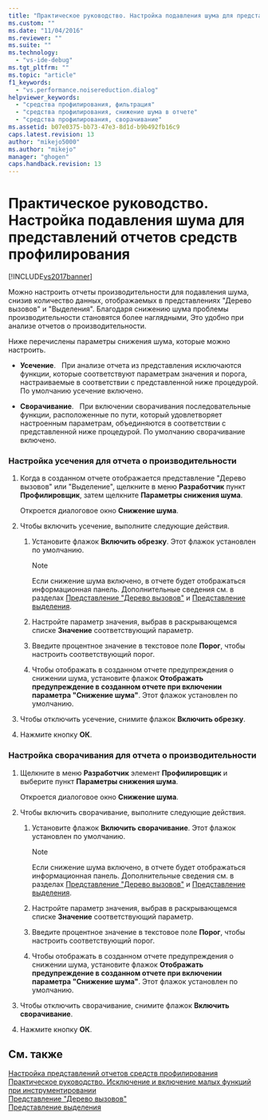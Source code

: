 ```yaml
---
title: "Практическое руководство. Настройка подавления шума для представлений отчетов средств профилирования | Microsoft Docs"
ms.custom: ""
ms.date: "11/04/2016"
ms.reviewer: ""
ms.suite: ""
ms.technology: 
  - "vs-ide-debug"
ms.tgt_pltfrm: ""
ms.topic: "article"
f1_keywords: 
  - "vs.performance.noisereduction.dialog"
helpviewer_keywords: 
  - "средства профилирования, фильтрация"
  - "средства профилирования, снижение шума в отчете"
  - "средства профилирования, сворачивание"
ms.assetid: b07e0375-bb73-47e3-8d1d-b9b492fb16c9
caps.latest.revision: 13
author: "mikejo5000"
ms.author: "mikejo"
manager: "ghogen"
caps.handback.revision: 13
---
```

# Практическое руководство. Настройка подавления шума для представлений отчетов средств профилирования
[!INCLUDE[vs2017banner](../code-quality/includes/vs2017banner.md)]

Можно настроить отчеты производительности для подавления шума, снизив количество данных, отображаемых в представлениях "Дерево вызовов" и "Выделения".  Благодаря снижению шума проблемы производительности становятся более наглядными,  Это удобно при анализе отчетов о производительности.  
  
 Ниже перечислены параметры снижения шума, которые можно настроить.  
  
-   **Усечение**.   При анализе отчета из представления исключаются функции, которые соответствуют параметрам значения и порога, настраиваемые в соответствии с представленной ниже процедурой.  По умолчанию усечение включено.  
  
-   **Сворачивание**.   При включении сворачивания последовательные функции, расположенные по пути, который удовлетворяет настроенным параметрам, объединяются в соответствии с представленной ниже процедурой.  По умолчанию сворачивание включено.  
  
### Настройка усечения для отчета о производительности  
  
1.  Когда в созданном отчете отображается представление "Дерево вызовов" или "Выделение", щелкните в меню **Разработчик** пункт **Профилировщик**, затем щелкните **Параметры снижения шума**.  
  
     Откроется диалоговое окно **Снижение шума**.  
  
2.  Чтобы включить усечение, выполните следующие действия.  
  
    1.  Установите флажок **Включить обрезку**.  Этот флажок установлен по умолчанию.  
  
        > [!NOTE]
        >  Если снижение шума включено, в отчете будет отображаться информационная панель.  Дополнительные сведения см. в разделах [Представление "Дерево вызовов"](../profiling/call-tree-view.md) и [Представление выделения](../profiling/dotnet-memory-allocations-view.md).  
  
    2.  Настройте параметр значения, выбрав в раскрывающемся списке **Значение** соответствующий параметр.  
  
    3.  Введите процентное значение в текстовое поле **Порог**, чтобы настроить соответствующий порог.  
  
    4.  Чтобы отображать в созданном отчете предупреждения о снижении шума, установите флажок **Отображать предупреждение в созданном отчете при включении параметра "Снижение шума"**.  Этот флажок установлен по умолчанию.  
  
3.  Чтобы отключить усечение, снимите флажок **Включить обрезку**.  
  
4.  Нажмите кнопку **ОК**.  
  
### Настройка сворачивания для отчета о производительности  
  
1.  Щелкните в меню **Разработчик** элемент **Профилировщик** и выберите пункт **Параметры снижения шума**.  
  
     Откроется диалоговое окно **Снижение шума**.  
  
2.  Чтобы включить сворачивание, выполните следующие действия.  
  
    1.  Установите флажок **Включить сворачивание**.  Этот флажок установлен по умолчанию.  
  
        > [!NOTE]
        >  Если снижение шума включено, в отчете будет отображаться информационная панель.  Дополнительные сведения см. в разделах [Представление "Дерево вызовов"](../profiling/call-tree-view.md) и [Представление выделения](../profiling/dotnet-memory-allocations-view.md).  
  
    2.  Настройте параметр значения, выбрав в раскрывающемся списке **Значение** соответствующий параметр.  
  
    3.  Введите процентное значение в текстовое поле **Порог**, чтобы настроить соответствующий порог.  
  
    4.  Чтобы отображать в созданном отчете предупреждения о снижении шума, установите флажок **Отображать предупреждение в созданном отчете при включении параметра "Снижение шума"**.  Этот флажок установлен по умолчанию.  
  
3.  Чтобы отключить сворачивание, снимите флажок **Включить сворачивание**.  
  
4.  Нажмите кнопку **ОК**.  
  
## См. также  
 [Настройка представлений отчетов средств профилирования](../profiling/customizing-performance-tools-report-views.md)   
 [Практическое руководство. Исключение и включение малых функций при инструментировании](../Topic/How%20to:%20Exclude%20or%20Include%20Short%20Functions%20from%20Instrumentation.md)   
 [Представление "Дерево вызовов"](../profiling/call-tree-view.md)   
 [Представление выделения](../profiling/dotnet-memory-allocations-view.md)